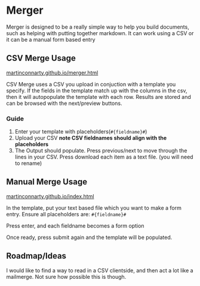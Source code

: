 # Merger


Merger is designed to be a really simple way to help you build documents, such as helping with putting together markdown. It can work using a CSV or it can be a manual form based entry

## CSV Merge Usage

[martinconnarty.github.io/merger.html
](martinconnarty.github.io/merger.html)

CSV Merge uses a CSV you upload in conjuction with a template you specify. If the fields in the template match up with the columns in the csv, then it will autopopulate the template with each row.
Results are stored and can be browsed with the next/preview buttons.

### Guide

1. Enter your template with placeholders(`#{fieldname}#`)
2. Upload your CSV **note CSV fieldnames should align with the placeholders**
3. The Output should populate. Press previous/next to move through the lines in your CSV. Press download each item as a text file. (you will need to rename)

## Manual Merge Usage


[martinconnarty.github.io/index.html
](martinconnarty.github.io/index.html)

In the template, put your text based file which you want to make a form entry. Ensure all placeholders are: `#{fieldname}#`

Press enter, and each fieldname becomes a form option

Once ready, press submit again and the template will be populated.


## Roadmap/Ideas

I would like to find a way to read in a CSV clientside, and then act a lot like a mailmerge. Not sure how possible this is though.


